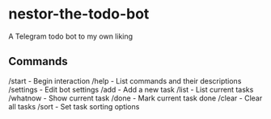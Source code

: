 # nestor-the-todo-bot
A Telegram todo bot to my own liking

## Commands
/start - Begin interaction
/help - List commands and their descriptions
/settings - Edit bot settings
/add - Add a new task
/list - List current tasks
/whatnow - Show current task
/done - Mark current task done
/clear - Clear all tasks
/sort - Set task sorting options